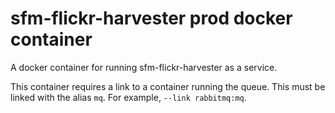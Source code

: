 # sfm-flickr-harvester prod docker container

A docker container for running sfm-flickr-harvester as a service.

This container requires a link to a container running the queue. This
must be linked with the alias `mq`.  For example, `--link rabbitmq:mq`. 